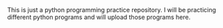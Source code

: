 This is just a python programming practice repository. I will be practicing different python programs and will upload those programs here. 
